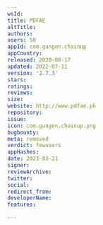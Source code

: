 ```yaml
---
wsId: 
title: PDFAE
altTitle: 
authors: 
users: 50
appId: com.gungen.chainup
appCountry: 
released: 2020-08-17
updated: 2022-07-11
version: '2.7.3'
stars: 
ratings: 
reviews: 
size: 
website: http://www.pdfae.ph
repository: 
issue: 
icon: com.gungen.chainup.png
bugbounty: 
meta: removed
verdict: fewusers
appHashes: 
date: 2023-03-21
signer: 
reviewArchive: 
twitter: 
social: 
redirect_from: 
developerName: 
features: 

---
```


